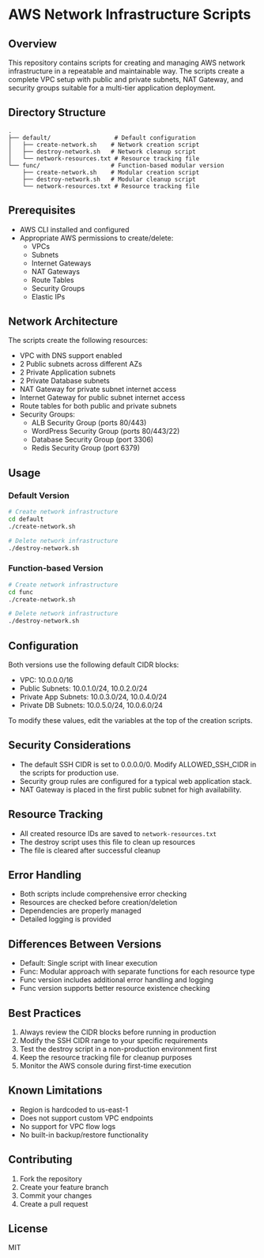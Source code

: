 # AWS Network Infrastructure Scripts

## Overview
This repository contains scripts for creating and managing AWS network infrastructure in a repeatable and maintainable way. The scripts create a complete VPC setup with public and private subnets, NAT Gateway, and security groups suitable for a multi-tier application deployment.

## Directory Structure
```
.
├── default/                  # Default configuration
│   ├── create-network.sh    # Network creation script
│   ├── destroy-network.sh   # Network cleanup script
│   └── network-resources.txt # Resource tracking file
└── func/                    # Function-based modular version
    ├── create-network.sh    # Modular creation script
    ├── destroy-network.sh   # Modular cleanup script
    └── network-resources.txt # Resource tracking file
```

## Prerequisites
- AWS CLI installed and configured
- Appropriate AWS permissions to create/delete:
  - VPCs
  - Subnets
  - Internet Gateways
  - NAT Gateways
  - Route Tables
  - Security Groups
  - Elastic IPs

## Network Architecture
The scripts create the following resources:
- VPC with DNS support enabled
- 2 Public subnets across different AZs
- 2 Private Application subnets
- 2 Private Database subnets
- NAT Gateway for private subnet internet access
- Internet Gateway for public subnet internet access
- Route tables for both public and private subnets
- Security Groups:
  - ALB Security Group (ports 80/443)
  - WordPress Security Group (ports 80/443/22)
  - Database Security Group (port 3306)
  - Redis Security Group (port 6379)

## Usage

### Default Version
```bash
# Create network infrastructure
cd default
./create-network.sh

# Delete network infrastructure
./destroy-network.sh
```

### Function-based Version
```bash
# Create network infrastructure
cd func
./create-network.sh

# Delete network infrastructure
./destroy-network.sh
```

## Configuration
Both versions use the following default CIDR blocks:
- VPC: 10.0.0.0/16
- Public Subnets: 10.0.1.0/24, 10.0.2.0/24
- Private App Subnets: 10.0.3.0/24, 10.0.4.0/24
- Private DB Subnets: 10.0.5.0/24, 10.0.6.0/24

To modify these values, edit the variables at the top of the creation scripts.

## Security Considerations
- The default SSH CIDR is set to 0.0.0.0/0. Modify ALLOWED_SSH_CIDR in the scripts for production use.
- Security group rules are configured for a typical web application stack.
- NAT Gateway is placed in the first public subnet for high availability.

## Resource Tracking
- All created resource IDs are saved to `network-resources.txt`
- The destroy script uses this file to clean up resources
- The file is cleared after successful cleanup

## Error Handling
- Both scripts include comprehensive error checking
- Resources are checked before creation/deletion
- Dependencies are properly managed
- Detailed logging is provided

## Differences Between Versions
- Default: Single script with linear execution
- Func: Modular approach with separate functions for each resource type
- Func version includes additional error handling and logging
- Func version supports better resource existence checking

## Best Practices
1. Always review the CIDR blocks before running in production
2. Modify the SSH CIDR range to your specific requirements
3. Test the destroy script in a non-production environment first
4. Keep the resource tracking file for cleanup purposes
5. Monitor the AWS console during first-time execution

## Known Limitations
- Region is hardcoded to us-east-1
- Does not support custom VPC endpoints
- No support for VPC flow logs
- No built-in backup/restore functionality

## Contributing
1. Fork the repository
2. Create your feature branch
3. Commit your changes
4. Create a pull request

## License
MIT